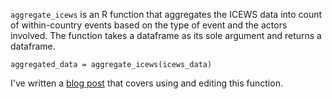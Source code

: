 `aggregate_icews` is an R function that aggregates the ICEWS data into count of within-country events based on the type of event and the actors involved. The function takes a dataframe as its sole argument and returns a dataframe.

```
aggregated_data = aggregate_icews(icews_data)
```

I've written a [blog post](http://bensfisher.com/aggregating-icews-data-in-r.html) that covers using and editing this function.

